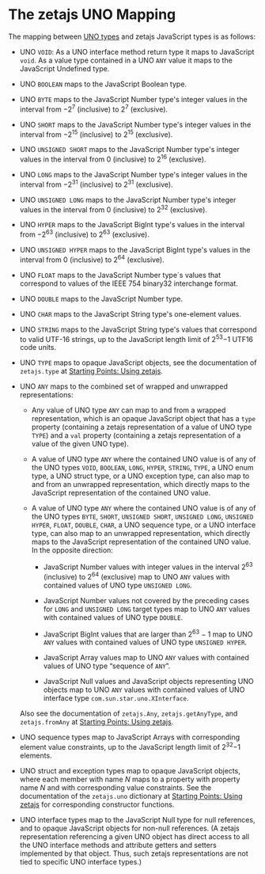 # The zetajs UNO Mapping

The mapping between [UNO types](http://www.openoffice.org/udk/common/man/typesystem.html) and zetajs JavaScript types is as follows:

- UNO `VOID`:  As a UNO interface method return type it maps to JavaScript `void`.  As a value type contained in a UNO `ANY` value it maps to the JavaScript Undefined type.

- UNO `BOOLEAN` maps to the JavaScript Boolean type.

- UNO `BYTE` maps to the JavaScript Number type's integer values in the interval from &minus;2<sup>7</sup> (inclusive) to 2<sup>7</sup> (exclusive).

- UNO `SHORT` maps to the JavaScript Number type's integer values in the interval from &minus;2<sup>15</sup> (inclusive) to 2<sup>15</sup> (exclusive).

- UNO `UNSIGNED SHORT` maps to the JavaScript Number type's integer values in the interval from 0 (inclusive) to 2<sup>16</sup> (exclusive).

- UNO `LONG` maps to the JavaScript Number type's integer values in the interval from &minus;2<sup>31</sup> (inclusive) to 2<sup>31</sup> (exclusive).

- UNO `UNSIGNED LONG` maps to the JavaScript Number type's integer values in the interval from 0 (inclusive) to 2<sup>32</sup> (exclusive).

- UNO `HYPER` maps to the JavaScript BigInt type's values in the interval from &minus;2<sup>63</sup> (inclusive) to 2<sup>63</sup> (exclusive).

- UNO `UNSIGNED HYPER` maps to the JavaScript BigInt type's values in the interval from 0 (inclusive) to 2<sup>64</sup> (exclusive).

- UNO `FLOAT` maps to the JavaScript Number type`s values that correspond to values of the IEEE&nbsp;754 binary32 interchange format.

- UNO `DOUBLE` maps to the JavaScript Number type.

- UNO `CHAR` maps to the JavaScript String type's one-element values.

- UNO `STRING` maps to the JavaScript String type's values that correspond to valid UTF-16 strings, up to the JavaScript length limit of 2<sup>53</sup>&minus;1 UTF16 code units.

- UNO `TYPE` maps to opaque JavaScript objects, see the documentation of `zetajs.type` at [Starting Points: Using zetajs](start.html#using-zetajs).

- UNO `ANY` maps to the combined set of wrapped and unwrapped representations:

    - Any value of UNO type `ANY` can map to and from a wrapped representation, which is an opaque JavaScript object that has a `type` property (containing a zetajs representation of a value of UNO type `TYPE`) and a `val` property (containing a zetajs representation of a value of the given UNO type).

    - A value of UNO type `ANY` where the contained UNO value is of any of the UNO types `VOID`, `BOOLEAN`, `LONG`, `HYPER`, `STRING`, `TYPE`, a UNO enum type, a UNO struct type, or a UNO exception type, can also map to and from an unwrapped representation, which directly maps to the JavaScript representation of the contained UNO value.

    - A value of UNO type `ANY` where the contained UNO value is of any of the UNO types `BYTE`, `SHORT`, `UNSIGNED SHORT`, `UNSIGNED LONG`, `UNSIGNED HYPER`, `FLOAT`, `DOUBLE`, `CHAR`, a UNO sequence type, or a UNO interface type, can also map to an unwrapped representation, which directly maps to the JavaScript representation of the contained UNO value.  In the opposite direction:

        - JavaScript Number values with integer values in the interval 2<sup>63</sup> (inclusive) to 2<sup>64</sup> (exclusive) map to UNO `ANY` values with contained values of UNO type `UNSIGNED LONG`.

        - JavaScript Number values not covered by the preceding cases for `LONG` and `UNSIGNED LONG` target types map to UNO `ANY` values with contained values of UNO type `DOUBLE`.

        - JavaScript BigInt values that are larger than 2<sup>63</sup>&nbsp;&minus;&nbsp;1 map to UNO `ANY` values with contained values of UNO type `UNSIGNED HYPER`.

        - JavaScript Array values map to UNO `ANY` values with contained values of UNO type &ldquo;sequence of `ANY`&rdquo;.

        - JavaScript Null values and JavaScript objects representing UNO objects map to UNO `ANY` values with contained values of UNO interface type `com.sun.star.uno.XInterface`.

    Also see the documentation of `zetajs.Any`, `zetajs.getAnyType`, and `zetajs.fromAny` at [Starting Points: Using zetajs](start.html#using-zetajs).

- UNO sequence types map to JavaScript Arrays with corresponding element value constraints, up to the JavaScript length limit of 2<sup>32</sup>&minus;1 elements.

- UNO struct and exception types map to opaque JavaScript objects, where each member with name <var>N</var> maps to a property with property name <var>N</var> and with corresponding value constraints.  See the documentation of the `zetajs.uno` dictionary at [Starting Points: Using zetajs](start.html#using-zetajs) for corresponding constructor functions.

- UNO interface types map to the JavaScript Null type for null references, and to opaque JavaScript objects for non-null references.  (A zetajs representation referencing a given UNO object has direct access to all the UNO interface methods and attribute getters and setters implemented by that object.  Thus, such zetajs representations are not tied to specific UNO interface types.)
